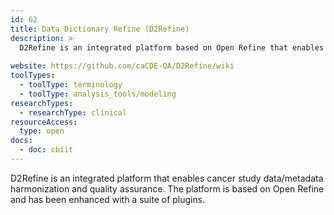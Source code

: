 ```yaml
---
id: 62
title: Data Dictionary Refine (D2Refine)
description: >
  D2Refine is an integrated platform based on Open Refine that enables cancer study data/metadata harmonization and quality assurance. 
  
website: https://github.com/caCDE-QA/D2Refine/wiki
toolTypes:
  - toolType: terminology
  - toolType: analysis_tools/modeling
researchTypes:
  - researchType: clinical
resourceAccess:
  type: open
docs:
  - doc: cbiit
---
```

D2Refine is an integrated platform that enables cancer study data/metadata harmonization and quality assurance. The platform is based on Open Refine and has been enhanced with a suite of plugins.